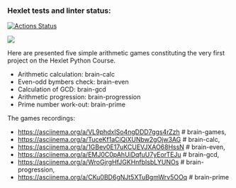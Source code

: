 ### Hexlet tests and linter status:

[![Actions Status](https://github.com/LeonidBabkin/python-project-49/workflows/hexlet-check/badge.svg)](https://github.com/LeonidBabkin/python-project-49/actions)

<a href="https://codeclimate.com/github/LeonidBabkin/python-project-1/maintainability"><img src="https://api.codeclimate.com/v1/badges/34ac78ff32e49322d3d3/maintainability" /></a>

Here are presented five simple arithmetic games constituting the very first project on the Hexlet Python Course.


- Arithmetic calculation: brain-calc
- Even-odd bymbers check: brain-even
- Calculation of GCD: brain-gcd
- Arithmetic progression: brain-progression
- Prime number work-out: brain-prime

The games recordings:

- https://asciinema.org/a/VL9phdxISo4ngDDD7ggs4rZzh  # brain-games,
- https://asciinema.org/a/TuceKf1aCiQiXUNbw2gOjw3AG  # brain-calc,
- https://asciinema.org/a/1GBev0E17uKCUEVJXAO68HssN  # brain-even,
- https://asciinema.org/a/EMJ0C0pAhUiDqfuU7yEorTEJu  # brain-gcd,
- https://asciinema.org/a/WroGjrgHfJGKHnfbIsbLYUNOs  # brain-progression,
- https://asciinema.org/a/CKu0BD6gNJt5XTuBgmWrv5OOq  # brain-prime
